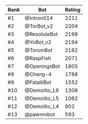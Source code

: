 Rank|Bot|Rating
---|---|---
#1|@Intron014|2211
#2|@TorBot_v2|2204
#3|@ResoluteBot|2198
#4|@YoBot_v2|2194
#5|@ToromBot|2182
#6|@RaspFish|2071
#7|@OpeningsBot|1805
#8|@Cheng-4|1788
#9|@FataliiBot|1552
#10|@Demolito_L6|1308
#11|@Demolito_L5|1062
#12|@Demolito_L4|902
#13|@pawnrobot|593
